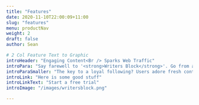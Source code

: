 ```yaml
---
title: "Features"
date: 2020-11-10T22:00:09+11:00
slug: "features"
menu: productNav
weight: 2
draft: false
author: Sean

# 2 Col Feature Text to Graphic
introHeader: "Engaging Content<Br /> Sparks Web Traffic"
introPara: "Say farewell to '<strong>Writers Block</strong>'. Go from a couple of blog posts per month to several per day! Keep visitors coming back by churning your content over quicker, making it super fresh and trendy. "
introParaSmaller: "The key to a loyal following? Users adore fresh content to consume. So feed them. Weaponise a single user with the power to produce the output of multiple writers"
introLink: "Here is some good stuff"
introLinkText: "Start a free trial"
introImage: "/images/writersblock.png"

---
```


